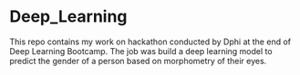 # Deep_Learning
This repo contains my work on hackathon conducted by Dphi at the end of Deep Learning Bootcamp. The job was build a deep learning model to predict the gender of a person based on morphometry of their eyes.
